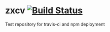 # zxcv [![Build Status](https://travis-ci.org/DevinCarr/zxcv.svg?branch=master)](https://travis-ci.org/DevinCarr/zxcv)
Test repository for travis-ci and npm deployment
